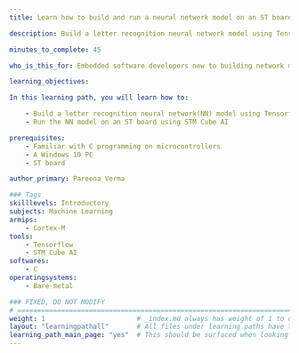 ```yaml
---
title: Learn how to build and run a neural network model on an ST board.

description: Build a letter recognition neural network model using Tensorflow and deploy it on an ST board.

minutes_to_complete: 45

who_is_this_for: Embedded software developers new to building network models.

learning_objectives: 

In this learning path, you will learn how to:

    - Build a letter recognition neural network(NN) model using Tensorflow framework
    - Run the NN model on an ST board using STM Cube AI

prerequisites:
    - Familiar with C programming on microcontrollers
    - A Windows 10 PC 
    - ST board

author_primary: Pareena Verma

### Tags
skilllevels: Introductory
subjects: Machine Learning
armips:
    - Cortex-M
tools:
    - Tensorflow
    - STM Cube AI
softwares:
    - C
operatingsystems:
    - Bare-metal

### FIXED, DO NOT MODIFY
# ================================================================================
weight: 1                       # _index.md always has weight of 1 to order correctly
layout: "learningpathall"       # All files under learning paths have this same wrapper
learning_path_main_page: "yes"  # This should be surfaced when looking for related content. Only set for _index.md of learning path content.
---
```

